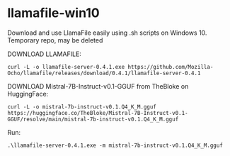 # llamafile-win10
Download and use LlamaFile easily using .sh scripts on Windows 10. Temporary repo, may be deleted

DOWNLOAD LLAMAFILE:
```
curl -L -o llamafile-server-0.4.1.exe https://github.com/Mozilla-Ocho/llamafile/releases/download/0.4.1/llamafile-server-0.4.1
```

DOWNLOAD Mistral-7B-Instruct-v0.1-GGUF from TheBloke on HuggingFace:
```
curl -L -o mistral-7b-instruct-v0.1.Q4_K_M.gguf https://huggingface.co/TheBloke/Mistral-7B-Instruct-v0.1-GGUF/resolve/main/mistral-7b-instruct-v0.1.Q4_K_M.gguf
```

Run:
```
.\llamafile-server-0.4.1.exe -m mistral-7b-instruct-v0.1.Q4_K_M.gguf
```
